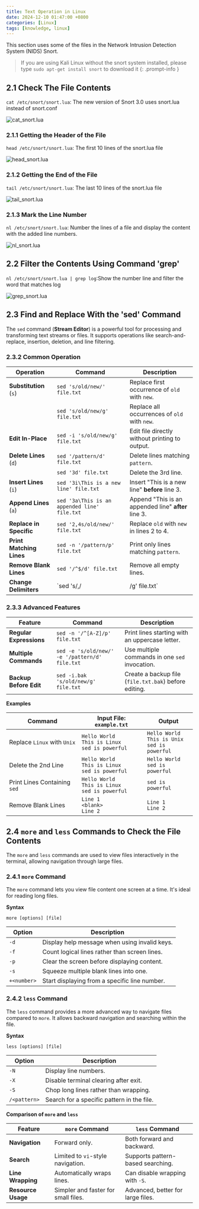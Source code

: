 ```yaml
---
title: Text Operation in Linux
date: 2024-12-10 01:47:00 +0800
categories: [Linux]
tags: [knowledge, linux]
---
```


This section uses some of the files in the Network Intrusion Detection System (NIDS) Snort. 

> If you are using Kali Linux without the snort system installed, please type `sudo apt-get install snort` to download it
{: .prompt-info }

## 2.1 Check The File Contents
`cat /etc/snort/snort.lua`: The new version of Snort 3.0 uses snort.lua instead of snort.conf

![cat_snort.lua](assets/posts/chapter2linux2024/catsnortlua.png)

### 2.1.1 Getting the Header of the File
`head /etc/snort/snort.lua`: The first 10 lines of the snort.lua file

![head_snort.lua](assets/posts/chapter2linux2024/headsnortlua.png)

### 2.1.2 Getting the End of the File
`tail /etc/snort/snort.lua`: The last 10 lines of the snort.lua file

![tail_snort.lua](assets/posts/chapter2linux2024/tailsnortlua.png)

### 2.1.3 Mark the Line Number
`nl /etc/snort/snort.lua`: Number the lines of a file and display the content with the added line numbers.

![nl_snort.lua](assets/posts/chapter2linux2024/nlsnortlua.png)


## 2.2 Filter the Contents Using Command 'grep'
`nl /etc/snort/snort.lua | grep log`:Show the number line and filter the word that matches log

![grep_snort.lua](assets/posts/chapter2linux2024/grepsnortlua.png)

## 2.3 Find and Replace With the 'sed' Command

The `sed` command (**Stream Editor**) is a powerful tool for processing and transforming text streams or files. It supports operations like search-and-replace, insertion, deletion, and line filtering.

### 2.3.2 Common Operation

| **Operation**            | **Command**                                  | **Description**                                     |
| ------------------------ | -------------------------------------------- | --------------------------------------------------- |
| **Substitution** (`s`)   | `sed 's/old/new/' file.txt`                  | Replace first occurrence of `old` with `new`.       |
|                          | `sed 's/old/new/g' file.txt`                 | Replace all occurrences of `old` with `new`.        |
| **Edit In-Place**        | `sed -i 's/old/new/g' file.txt`              | Edit file directly without printing to output.      |
| **Delete Lines** (`d`)   | `sed '/pattern/d' file.txt`                  | Delete lines matching `pattern`.                    |
|                          | `sed '3d' file.txt`                          | Delete the 3rd line.                                |
| **Insert Lines** (`i`)   | `sed '3i\This is a new line' file.txt`       | Insert "This is a new line" **before** line 3.      |
| **Append Lines** (`a`)   | `sed '3a\This is an appended line' file.txt` | Append "This is an appended line" **after** line 3. |
| **Replace in Specific**  | `sed '2,4s/old/new/' file.txt`               | Replace `old` with `new` in lines 2 to 4.           |
| **Print Matching Lines** | `sed -n '/pattern/p' file.txt`               | Print only lines matching `pattern`.                |
| **Remove Blank Lines**   | `sed '/^$/d' file.txt`                       | Remove all empty lines.                             |
| **Change Delimiters**    | `sed 's/,/                                   | /g' file.txt`                                       | Replace commas with pipes (` | `). |

### 2.3.3 Advanced Features

| **Feature**             | **Command**                                    | **Description**                                       |
| ----------------------- | ---------------------------------------------- | ----------------------------------------------------- |
| **Regular Expressions** | `sed -n '/^[A-Z]/p' file.txt`                  | Print lines starting with an uppercase letter.        |
| **Multiple Commands**   | `sed -e 's/old/new/' -e '/pattern/d' file.txt` | Use multiple commands in one `sed` invocation.        |
| **Backup Before Edit**  | `sed -i.bak 's/old/new/g' file.txt`            | Create a backup file (`file.txt.bak`) before editing. |

**Examples**

| **Command**                  | **Input File: `example.txt`**                         | **Output**                                           |
| ---------------------------- | ----------------------------------------------------- | ---------------------------------------------------- |
| Replace `Linux` with `Unix`  | `Hello World`<br>`This is Linux`<br>`sed is powerful` | `Hello World`<br>`This is Unix`<br>`sed is powerful` |
| Delete the 2nd Line          | `Hello World`<br>`This is Linux`<br>`sed is powerful` | `Hello World`<br>`sed is powerful`                   |
| Print Lines Containing `sed` | `Hello World`<br>`This is Linux`<br>`sed is powerful` | `sed is powerful`                                    |
| Remove Blank Lines           | `Line 1`<br>`<blank>`<br>`Line 2`                     | `Line 1`<br>`Line 2`                                 |


## 2.4 `more` and `less` Commands to Check the File Contents
The `more` and `less` commands are used to view files interactively in the terminal, allowing navigation through large files.

### 2.4.1 `more` Command
The `more` command lets you view file content one screen at a time. It's ideal for reading long files.

**Syntax**
```
more [options] [file] 
```

| **Option**  | **Description**                               |
| ----------- | --------------------------------------------- |
| `-d`        | Display help message when using invalid keys. |
| `-f`        | Count logical lines rather than screen lines. |
| `-p`        | Clear the screen before displaying content.   |
| `-s`        | Squeeze multiple blank lines into one.        |
| `+<number>` | Start displaying from a specific line number. |

### 2.4.2 `less` Command
The `less` command provides a more advanced way to navigate files compared to `more`. It allows backward navigation and searching within the file.

**Syntax**
```
less [options] [file]
```

| **Option**   | **Description**                            |
| ------------ | ------------------------------------------ |
| `-N`         | Display line numbers.                      |
| `-X`         | Disable terminal clearing after exit.      |
| `-S`         | Chop long lines rather than wrapping.      |
| `/<pattern>` | Search for a specific pattern in the file. |

**Comparison of `more` and `less`**

| Feature            | `more` Command                      | `less` Command                    |
| ------------------ | ----------------------------------- | --------------------------------- |
| **Navigation**     | Forward only.                       | Both forward and backward.        |
| **Search**         | Limited to `vi`-style navigation.   | Supports pattern-based searching. |
| **Line Wrapping**  | Automatically wraps lines.          | Can disable wrapping with `-S`.   |
| **Resource Usage** | Simpler and faster for small files. | Advanced, better for large files. |
